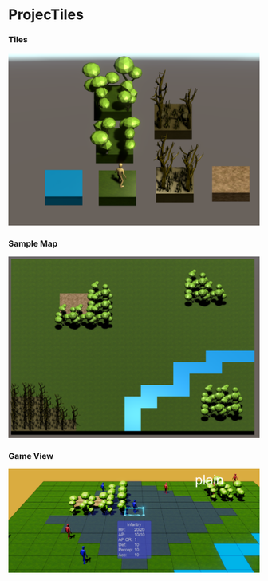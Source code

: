 # ProjecTiles
### Tiles
![Tiles](Screenshots/TilesScreenshot.PNG)
### Sample Map
![Map](Screenshots/MapGenTest.PNG)
### Game View
![Game](Screenshots/GameView.PNG)

